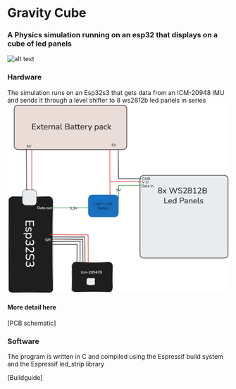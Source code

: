 # Gravity Cube
### A Physics simulation running on an esp32 that displays on a cube of led panels

![alt text](https://github.com/Oachristensen/Gravity-Cube/blob/master/Showcase.gif)

### Hardware
The simulation runs on an Esp32s3 that gets data from an ICM-20948 IMU and sends it through a level shifter to 8 ws2812b led panels in series
![alt text](https://github.com/Oachristensen/Gravity-Cube/blob/master/Led_Cube_block_diagram.png)
#### More detail here
[PCB schematic]

### Software
The program is written in C and compiled using the Espressif build system and the Espressif led_strip library

[Buildguide]

